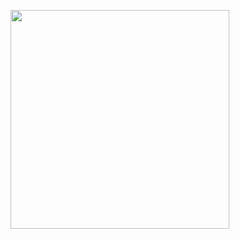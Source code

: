 <p>
  <img src="https://api.vaunt.dev/v1/github/entities/{Yashwanth-S-K}/achievements?format=svg&limit=3" width="350" />
</p>


